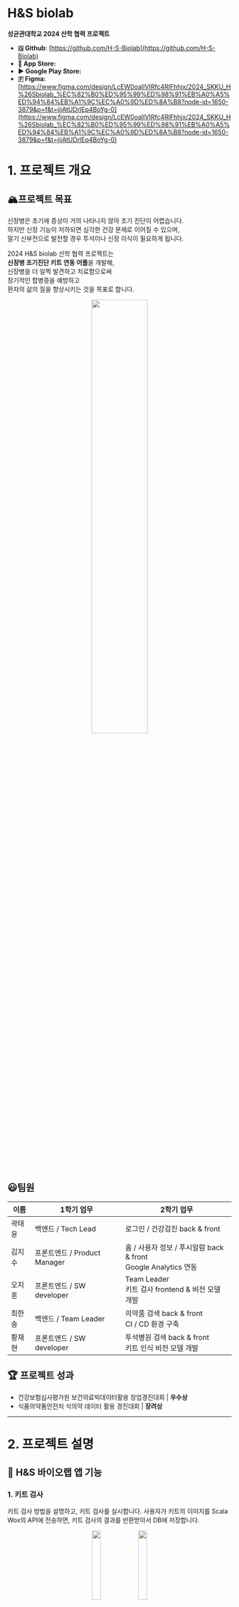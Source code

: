 # H&S biolab

**성균관대학교 2024 산학 협력 프로젝트** 

<aside>

- **🇬 Github**: [https://github.com/H-S-Biolab](https://github.com/H-S-Biolab)
- ** App Store:** 
- **▶ Google Play Store:**
- **🇫 Figma:** [https://www.figma.com/design/LcEW0oalIVIRfc4RlFhhjx/2024_SKKU_H%26Sbiolab_%EC%82%B0%ED%95%99%ED%98%91%EB%A0%A5%ED%94%84%EB%A1%9C%EC%A0%9D%ED%8A%B8?node-id=1650-3879&p=f&t=jijAtUDrlEp4BoYg-0](https://www.figma.com/design/LcEW0oalIVIRfc4RlFhhjx/2024_SKKU_H%26Sbiolab_%EC%82%B0%ED%95%99%ED%98%91%EB%A0%A5%ED%94%84%EB%A1%9C%EC%A0%9D%ED%8A%B8?node-id=1650-3879&p=f&t=jijAtUDrlEp4BoYg-0)

</aside>


# 1. 프로젝트 개요

## 🏔️프로젝트 목표

<aside>

신장병은 초기에 증상이 거의 나타나지 않아 조기 진단이 어렵습니다.  
하지만 신장 기능이 저하되면 심각한 건강 문제로 이어질 수 있으며,  
말기 신부전으로 발전할 경우 투석이나 신장 이식이 필요하게 됩니다.

2024 H&S biolab 산학 협력 프로젝트는  
**신장병 조기진단 키트 연동 어플**을 개발해,  
신장병을 더 일찍 발견하고 치료함으로써  
장기적인 합병증을 예방하고  
환자의 삶의 질을 향상시키는 것을 목표로 합니다.

</aside>

<div align="center">
  <img src="readme_assets/HS%25E1%2584%2587%25E1%2585%25A1%25E1%2584%258B%25E1%2585%25B5%25E1%2584%258B%25E1%2585%25A9%25E1%2584%2585%25E1%2585%25A2%25E1%2586%25B8.png" width="50%" />
</div>

## 😃팀원

<table>
  <thead>
    <tr>
      <th>이름</th>
      <th>1학기 업무</th>
      <th>2학기 업무</th>
    </tr>
  </thead>
  <tbody>
    <tr>
      <td>곽태윤</td>
      <td>백엔드 / Tech Lead</td>
      <td>로그인 / 건강검진 back &amp; front</td>
    </tr>
    <tr>
      <td>김지수</td>
      <td>프론트엔드 / Product Manager</td>
      <td>홈 / 사용자 정보 / 푸시알람 back &amp; front<br/>Google Analytics 연동</td>
    </tr>
    <tr>
      <td>오지훈</td>
      <td>프론트엔드 / SW developer</td>
      <td>Team Leader<br/>키트 검사 frontend &amp; 비전 모델 개발</td>
    </tr>
    <tr>
      <td>최한송</td>
      <td>백엔드 / Team Leader</td>
      <td>의약품 검색 back &amp; front<br/>CI / CD 환경 구축</td>
    </tr>
    <tr>
      <td>황재현</td>
      <td>프론트엔드 / SW developer</td>
      <td>투석병원 검색 back &amp; front<br/>키트 인식 비전 모델 개발</td>
    </tr>
  </tbody>
</table>

## 🏆 프로젝트 성과

- 건강보험심사평가원 보건의료빅데이터활용 창업경진대회 | **우수상**
- 식품의약품안전처 식의약 데이터 활용 경진대회 | **장려상**

---

# 2. 프로젝트 설명

## 🔎 H&S 바이오랩 앱 기능

### 1. 키트 검사

키트 검사 방법을 설명하고, 키트 검사를 실시합니다. 사용자가 키트의 이미지를 Scala Wox의 API에 전송하면, 키트 검사의 결과를 반환받아서 DB에 저장합니다.

<div align="center">
  <img src="readme_assets/KakaoTalk_Photo_2024-12-31-14-13-15_015.jpeg" width="20%" />
  <img src="readme_assets/KakaoTalk_Photo_2024-12-31-14-13-15_016.jpeg" width="20%" />
</div>

### 2. 건강검진 불러오기

[Codef API의 건강검진 API](https://developer.codef.io/products/public/each/pp/nhis-health-check)를 통해 보건복지부에서 사용자의 건강검진 기록과 결과 PDF를 불러옵니다. 불러온 결과를 분석하고, 신장병과 긴밀히 연관된 기저질환·성인병 분석도 진행할 예정입니다.

<div align="center">
  <img src="readme_assets/KakaoTalk_Photo_2024-12-31-14-13-15_023.jpeg" width="20%" />
  <img src="readme_assets/KakaoTalk_Photo_2024-12-31-14-13-15_018.jpeg" width="20%" />
</div>

### 3. 혈액검사 기록하기

신장병 고위험군 혹은 환자는 정기적으로 혈액검사를 실시합니다. 앱에서 혈액검사 결과를 기록하고, 분석 결과를 제공합니다.

<div align="center">
  <img src="readme_assets/KakaoTalk_Photo_2024-12-31-14-13-15_023.jpeg" width="20%" />
  <img src="readme_assets/KakaoTalk_Photo_2024-12-31-14-13-15_022.jpeg" width="20%" />
</div>

### 4. 나의 콩팥 건강 분석

건강검진 및 혈액검사 기록을 통해 사용자의 콩팥 기능을 종합 분석합니다.

<div align="center">
  <img src="readme_assets/KakaoTalk_Photo_2024-12-31-14-13-14_006.jpeg" width="20%" />
  <img src="readme_assets/KakaoTalk_Photo_2024-12-31-14-13-14_009.jpeg" width="20%" />
</div>

### 5. 데일리 체크

콩팥 상태를 매일 체크할 수 있는 6가지 항목을 제공하며, 3개 이상 위험 신호가 감지되면 키트 검사를 유도합니다.

<div align="center">
  <img src="readme_assets/KakaoTalk_Photo_2024-12-31-14-13-14_006.jpeg" width="20%" />
  <img src="readme_assets/KakaoTalk_Photo_2024-12-31-14-13-14_010.jpeg" width="20%" />
</div>

### 6. 투석 병원 검색

[혈액투석 적정성 평가 등급](https://www.hira.or.kr/ra/hosp/getHealthMap.do?pgmid=HIRAA030002010000&WT.gnb=%EB%B3%91%EC%9B%90+%C2%B7+%EC%95%BD%EA%B5%AD%EC%B0%BE%EA%B8%B0#a)을 참고하여  주변 투석 병원을 검색할 수 있습니다. 거리, 등급, 병원 종류 등의 필터가 제공되며, 자주 찾는 병원은 즐겨찾기로 지정할 수 있습니다.

<div align="center">
  <img src="readme_assets/KakaoTalk_Photo_2024-12-31-14-13-15_024.jpeg" width="20%" />
  <img src="readme_assets/KakaoTalk_Photo_2024-12-31-14-13-15_025.jpeg" width="20%" />
</div>

### 7. 의약품 검색
**[식품의약품안전처 의약품 데이터](https://www.data.go.kr/data/15075057/openapi.do)를 바탕**으로 의약품을 검색할 수 있습니다. [대한약사협회 신장병 위해 성분 정보](https://www.health.kr/Menu.PharmReview/_uploadfiles/Safety%20Report_%EC%8B%A0%EC%9E%A5%EC%97%90%20%EC%98%81%ED%96%A5%EC%9D%84%20%EB%AF%B8%EC%B9%98%EB%8A%94%20%EC%95%BD%EB%AC%BC%20%EC%95%88%EC%A0%84%EC%84%B1%20%EC%A0%95%EB%B3%B4.pdf)도 참고하여, 어떤 의약품이 신장에 해로운지 안내합니다.

<div align="center">
  <img src="readme_assets/KakaoTalk_Photo_2024-12-31-14-13-16_027.jpeg" width="20%" /> 
  <img src="readme_assets/KakaoTalk_Photo_2024-12-31-14-13-16_028.jpeg" width="20%" />
</div>


---

## 👤 사용자 다이어그램
<div align="center">
  <img src="readme_assets/Frame.png" width="100%" />
</div>

## 🏗️ 앱 구성도

![구성도.png](readme_assets/arch.png)

## 🔎 프론트엔드 & 백엔드 설명

<aside>

[프론트엔드](https://www.notion.so/16d120bb7330808aa9ffe7f1e1f67c91?pvs=21)

- [코드 상세 설명](https://www.notion.so/16d120bb73308082b243f1bef78d342b?pvs=21)
- [Scala Wox API 설명](https://www.notion.so/ScalaWox-API-16d120bb733080aaa6d4dd7ae25b1744?pvs=21)
- [IOS 빌드 환경](https://www.notion.so/IOS-16d120bb733080bbad83f7260558bf96?pvs=21)
- [로그인 정책 설명](https://www.notion.so/16d120bb733080d7896ef6d73f45d21f?pvs=21)
- [푸시 알람 구현 설명](https://www.notion.so/16d120bb733080b3b965e7f2e32f999e?pvs=21)

</aside>

<aside>

[백엔드](https://www.notion.so/16d120bb733080e598dcec073759ff49?pvs=21)

- [API 명세](https://www.notion.so/API-16d120bb7330802d80b4ea6fc5287345?pvs=21)
- [CI / CD](https://www.notion.so/CI-CD-16d120bb733080888f9ded5b96bb350e?pvs=21)
- [백엔드 프로세스 & 포트 설명](https://www.notion.so/16d120bb73308088b755dcad38e01745?pvs=21)
- [AWS 계정 관리](https://www.notion.so/AWS-16d120bb73308010a7fadfc4e527be23?pvs=21)
- [Codef API 키 관리](https://www.notion.so/Codef-API-16d120bb7330804f979ff25f2778b97d?pvs=21)
- [의약품 DB 설명](https://www.notion.so/DB-16d120bb7330808084a1d874c7887355?pvs=21)
- [투석병원 DB 설명](https://www.notion.so/DB-16d120bb733080fdaabfe0409af6a5fc?pvs=21)
- [사용자 DB 설명](https://www.notion.so/DB-16d120bb7330802ea48bf4ef973d247b?pvs=21)

</aside>

